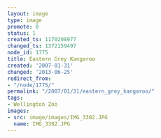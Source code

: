 ```yaml
---
layout: image
type: image
promote: 0
status: 1
created_ts: 1170208977
changed_ts: 1372159497
node_id: 1775
title: Eastern Grey Kangaroo
created: '2007-01-31'
changed: '2013-06-25'
redirect_from:
- "/node/1775/"
permalink: "/2007/01/31/eastern_grey_kangaroo/"
tags:
- Wellington Zoo
images:
- src: image/images/IMG_3302.JPG
  name: IMG_3302.JPG
---
```


